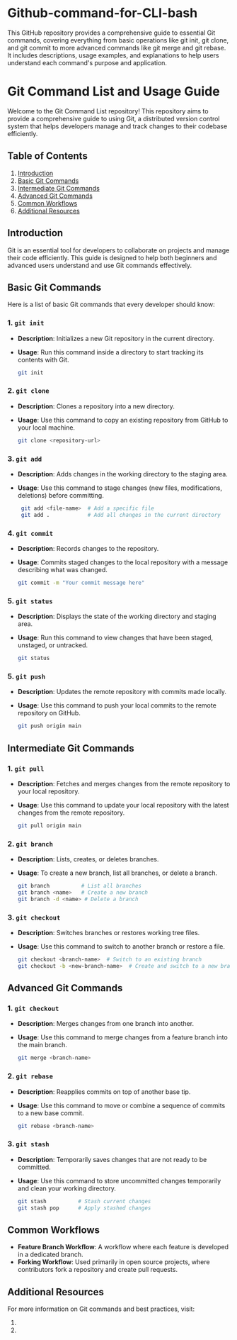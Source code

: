 # Github-command-for-CLI-bash
This GitHub repository provides a comprehensive guide to essential Git commands, covering everything from basic operations like git init, git clone, and git commit to more advanced commands like git merge and git rebase. It includes descriptions, usage examples, and explanations to help users understand each command's purpose and application.

# Git Command List and Usage Guide

Welcome to the Git Command List repository! This repository aims to provide a comprehensive guide to using Git, a distributed version control system that helps developers manage and track changes to their codebase efficiently.

## Table of Contents

1. [Introduction](#introduction)
2. [Basic Git Commands](#basic-git-commands)
3. [Intermediate Git Commands](#intermediate-git-commands)
4. [Advanced Git Commands](#advanced-git-commands)
5. [Common Workflows](#common-workflows)
6. [Additional Resources](#additional-resources)

## Introduction

Git is an essential tool for developers to collaborate on projects and manage their code efficiently. This guide is designed to help both beginners and advanced users understand and use Git commands effectively.

## Basic Git Commands

Here is a list of basic Git commands that every developer should know:

### 1. `git init`

- **Description**: Initializes a new Git repository in the current directory.
- **Usage**: Run this command inside a directory to start tracking its contents with Git.
  
  ```bash
  git init

### 2. `git clone`

- **Description**: Clones a repository into a new directory.
- **Usage**: Use this command to copy an existing repository from GitHub to your local machine.

  ```bash
  git clone <repository-url>


### 3. `git add`

- **Description**: Adds changes in the working directory to the staging area.
- **Usage**: Use this command to stage changes (new files, modifications, deletions) before committing.

  ```bash
   git add <file-name>  # Add a specific file
   git add .            # Add all changes in the current directory

 ### 4. `git commit`

- **Description**: Records changes to the repository.
- **Usage**: Commits staged changes to the local repository with a message describing what was changed.

  ```bash
  git commit -m "Your commit message here"

### 5. `git status`

- **Description**: Displays the state of the working directory and staging area.
- **Usage**: Run this command to view changes that have been staged, unstaged, or untracked.

  ```bash
  git status

### 5. `git push`

- **Description**: Updates the remote repository with commits made locally.
- **Usage**: Use this command to push your local commits to the remote repository on GitHub.

  ```bash
  git push origin main

## Intermediate Git Commands

### 1. `git pull`

- **Description**: Fetches and merges changes from the remote repository to your local repository.
- **Usage**: Use this command to update your local repository with the latest changes from the remote repository.

  ```bash
  git pull origin main

### 2. `git branch`

- **Description**: Lists, creates, or deletes branches.
- **Usage**: To create a new branch, list all branches, or delete a branch.

  ```bash
  git branch          # List all branches
  git branch <name>   # Create a new branch
  git branch -d <name> # Delete a branch

### 3. `git checkout`

- **Description**: Switches branches or restores working tree files.
- **Usage**: Use this command to switch to another branch or restore a file.

  ```bash
  git checkout <branch-name>  # Switch to an existing branch
  git checkout -b <new-branch-name>  # Create and switch to a new branch

## Advanced Git Commands

### 1. `git checkout`

- **Description**: Merges changes from one branch into another.
- **Usage**: Use this command to merge changes from a feature branch into the main branch.
  
  ```bash
  git merge <branch-name>

### 2. `git rebase`

- **Description**: Reapplies commits on top of another base tip.
- **Usage**: Use this command to move or combine a sequence of commits to a new base commit.
  
  ```bash
  git rebase <branch-name>

### 3. `git stash`

- **Description**: Temporarily saves changes that are not ready to be committed.
- **Usage**: Use this command to store uncommitted changes temporarily and clean your working directory.
  
  ```bash
  git stash          # Stash current changes
  git stash pop      # Apply stashed changes

## Common Workflows 

- **Feature Branch Workflow**: A workflow where each feature is developed in a dedicated branch.
- **Forking Workflow**: Used primarily in open source projects, where contributors fork a repository and create pull requests.

## Additional Resources

For more information on Git commands and best practices, visit:

1. [](#https://git-scm.com/docs)
2. [](#https://git-scm.com/book/en/v2)
